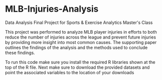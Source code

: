 # MLB-Injuries-Analysis
Data Analysis Final Project for Sports &amp; Exercise Analytics Master's Class

This project was performed to analyze MLB player injuries in efforts to both reduce the number of injuries across the league and prevent future injuries by providing more insight into most common causes. The supporting paper outlines the findings of the analysis and the methods used to conclude these findings.

To run this code make sure you install the required R libraries shown at the top of the R file. 
Next make sure to download the provided datasets and point the associated variables to the location of your downloads 
